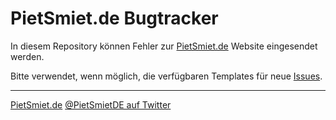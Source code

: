 # PietSmiet.de Bugtracker

In diesem Repository können Fehler zur [PietSmiet.de](https://www.pietsmiet.de) Website eingesendet werden.

Bitte verwendet, wenn möglich, die verfügbaren Templates für neue [Issues](https://github.com/pietsmietde/Bugs/issues).

----

[PietSmiet.de](https://pietsmiet.de)
[@PietSmietDE auf Twitter](https://twitter.com/pietsmietde)
